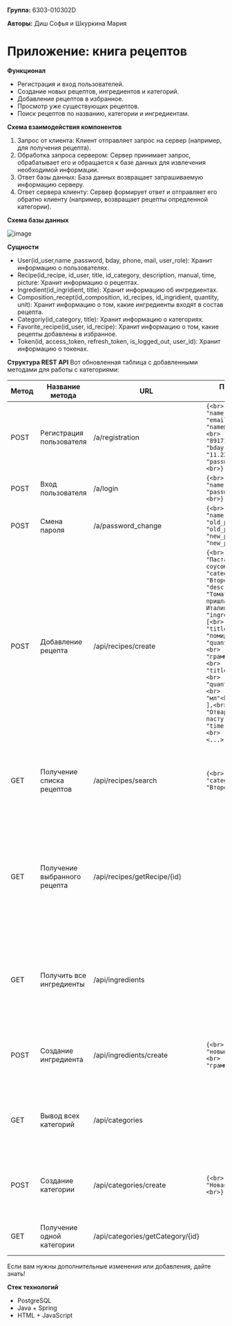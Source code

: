 **Группа:** 6303-010302D

**Авторы:** Диш Софья и Шкуркина Мария

# Приложение: книга рецептов

**Функционал**
- Регистрация и вход пользователей.
- Создание новых рецептов, ингредиентов и категорий.
- Добавление рецептов в избранное.
- Просмотр уже существующих рецептов.
- Поиск рецептов по названию, категории и ингредиентам.


**Схема взаимодействия компонентов**
1.	Запрос от клиента: Клиент отправляет запрос на сервер (например, для получения рецепта).
2.	Обработка запроса сервером: Сервер принимает запрос, обрабатывает его и обращается к базе данных для извлечения необходимой информации.
3.	Ответ базы данных: База данных возвращает запрашиваемую информацию серверу.
4.	Ответ сервера клиенту: Сервер формирует ответ и отправляет его обратно клиенту (например, возвращает рецепты опредленной категории).


**Схема базы данных**

![image](https://github.com/user-attachments/assets/8876b76d-b948-4262-bd8d-7ba31a3d8b71)


**Сущности**
- User(id_user,name ,password, bday, phone, mail, user_role): Хранит информацию о пользователях.
- Recipe(id_recipe, id_user, title, id_category, description, manual, time, picture: Хранит информацию о рецептах.
- Ingredient(id_ingridient, title): Хранит информацию об ингредиентах.
- Composition_recept(id_composition, id_recipes, id_ingridient, quantity, unit): Хранит информацию о том, какие ингредиенты входят в состав рецепта.
- Categoriy(id_category, title): Хранит информацию о категориях.
- Favorite_recipe(id_user, id_recipe): Хранит информацию о том, какие рецепты добавлены в избранное.
- Token(id, access_token, refresh_token, is_logged_out, user_id): Хранит информацию о токенах.


**Структура REST API**
Вот обновленная таблица с добавленными методами для работы с категориями:

| Метод | Название метода               | URL                               | Параметры запроса                                                                                                                                                                                                                           | Ответ                                                                                     |
|-------|-------------------------------|-----------------------------------|----------------------------------------------------------------------------------------------------------------------------------------------------------------------------------------------------------------------------------------------|-------------------------------------------------------------------------------------------|
| POST  | Регистрация пользователя      | /a/registration                   | `{<br>  "username": "name",<br>  "email": "name@example.com",<br>  "phone": "89171119923",<br>  "bday": "11.22.3333",<br>  "password": "pass"<br>}`                                                                                       | `{<br>  "status": "success",<br>  "user_id": 1,<br>  "token": "/...",<br>  "message": "User registered successfully"<br>}` |
| POST  | Вход пользователя             | /a/login                          | `{<br>  "username": "name",<br>  "password": "pass"<br>}`                                                                                                                                                                              | `{<br>  "status": "success",<br>  "user_id": 1<br>}`                                     |
| POST  | Смена пароля                 | /a/password_change                | `{<br>  "username": "name",<br>  "old_password": "old_pass",<br>  "new_password": "new_pass"<br>}`                                                                                                                                   | `{<br>  "status": "success"<br>}`                                                       |
| POST  | Добавление рецепта           | /api/recipes/create               | `{<br>  "title": "Паста с томатным соусом",<br>  "categories": "Второе",<br>  "description": "Томатная паста пришла к нам из Италии….",<br>  "ingredients": [<br>    {<br>      "title": "помидоры",<br>      "quantity": 200,<br>      "unit": "грамм"<br>    },<br>    {<br>      "title": "сливки",<br>      "quantity": 500,<br>      "unit": "мл"<br>    }<br>  ],<br>  "manual": "Отварите пасту...",<br>  "time": "30 мин",<br>  "picture": "<...>"<br>}` | `{<br>  "status": "success",<br>  "id_recipe": 1,<br>  "message": "Recipe added successfully"<br>}` |
| GET   | Получение списка рецептов    | /api/recipes/search               | `{<br>  "categories": "Второе"<br>}`                                                                                                                                                                                                     | `[<br>  {<br>    "id": 1,<br>    "title": "Паста с томатным соусом"<br>  },<br>  {<br>    "id": 2,<br>    "title": "Салат Цезарь"<br>  }<br>]` |
| GET   | Получение выбранного рецепта  | /api/recipes/getRecipe/{id}      |                                                                                                                                                                                                                                              | `{<br>  "id_recipe": 1,<br>  "title": "Паста с томатным соусом",<br>  "category": "суп",<br>  "description": "...",<br>  "ingredients": [...],<br>  "manual": "...",<br>  "time": "...",<br>  "picture": "<...>"<br>}` |
| GET   | Получить все ингредиенты     | /api/ingredients                  |                                                                                                                                                                                                                                              | `[<br>  {<br>    "id": 1,<br>"title": "помидоры",<br>    "unit": "грамм"<br>  },<br>  {<br>    "id": 2,<br>    "title": "сливки",<br>    "unit": "мл"<br>  }<br>]` |
| POST  | Создание ингредиента         | /api/ingredients/create           | `{<br>  "title": "новый ингредиент",<br>  "unit": "грамм"<br>}`                                                                                                                                                                        | `{<br>  "status": "success",<br>  "id_ingredient": 1,<br>  "message": "Ingredient created successfully"<br>}` |
| GET   | Вывод всех категорий         | /api/categories                   |                                                                                                                                                                                                                                              | `[<br>  {<br>    "id": 1,<br>    "title": "Второе"<br>  },<br>  {<br>    "id": 2,<br>    "title": "Салаты"<br>  }<br>]` |
| POST  | Создание категории            | /api/categories/create            | `{<br>  "title": "Новая категория"<br>}`                                                                                                                                                                                                  | `{<br>  "status": "success",<br>  "id_category": 1,<br>  "message": "Category created successfully"<br>}` |
| GET   | Получение одной категории     | /api/categories/getCategory/{id}  |                                                                                                                                                                                                                                              | `{<br>  "id_category": 1,<br>  "title": "Второе"<br>, <...>`                             |

Если вам нужны дополнительные изменения или добавления, дайте знать!


**Стек технологий**

- PostgreSQL
- Java + Spring 
- HTML + JavaScript

